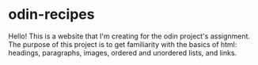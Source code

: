 # odin-recipes
Hello! This is a website that I'm creating for the odin project's assignment.
The purpose of this project is to get familiarity with the basics of html: headings, paragraphs, images, ordered and unordered lists, and links.